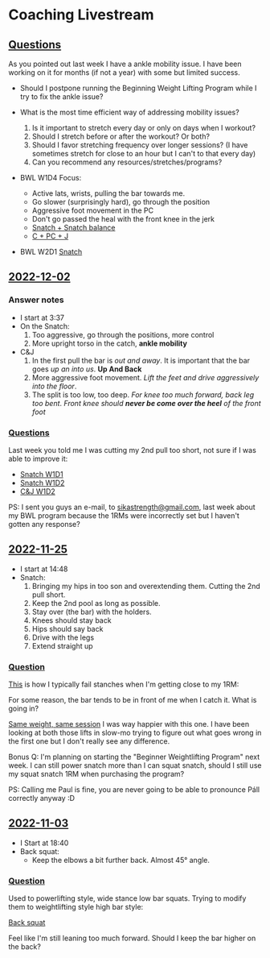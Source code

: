 # Coaching Livestream
## [Questions](https://www.facebook.com/groups/323490962344244/posts/895588498467818/?comment_id=895897645103570&__cft__[0]=AZWS7JwaIINJrsrhG0-e3O8JI57FDCPMunclwosA0yQ8fEMY7fiKbr1k2venKiszhO6OpRg9mcR6JVxKRhjd2On_ssc1V3uUoE_12ZE7oskDfDVOhpH3em8z2cEfiOZ7NbE3PWXUOhCq0zNBNswXY9_VDeGRKNqV4HJprQlsbB4VvuF7_ep66i-VflV9uBj-ZeQ&__tn__=R]-R)
As you pointed out last week I have a ankle mobility issue. I have been working on it for months (if not a year)
with some but limited success.
* Should I postpone running the Beginning Weight Lifting Program while I try to fix the ankle issue?
* What is the most time efficient way of addressing mobility issues?
  1. Is it important to stretch every day or only on days when I workout?
  2. Should I stretch before or after the workout? Or both?
  3. Should I favor stretching frequency over longer sessions? (I have sometimes stretch for close to an hour but
  I can't to that every day)
  4. Can you recommend any resources/stretches/programs?

* BWL W1D4 Focus:
  * Active lats, wrists, pulling the bar towards me.
  * Go slower (surprisingly hard), go through the position
  * Aggressive foot movement in the PC
  * Don't go passed the heal with the front knee in the jerk
  * [Snatch + Snatch balance](https://youtu.be/rZjNZnkdWUQ?t=19)
  * [C + PC + J](https://youtu.be/7PuuORg-9W8?t=20)

* BWL W2D1 [Snatch](https://www.youtube.com/watch?v=gwsXCXMc9uc&t=16s)

## [2022-12-02](https://www.facebook.com/daire.fitzgerald.94/videos/887558815579029)
### Answer notes
* I start at 3:37
* On the Snatch:
  1. Too aggressive, go through the positions, more control
  1. More upright torso in the catch, **ankle mobility**
* C&J
  1. In the first pull the bar is *out and away*. It is important that the bar goes *up an into us*. **Up And Back**
  1. More aggressive foot movement. *Lift the feet and drive aggressively into the floor*.
  1. The split is too low, too deep. *For knee too much forward, back leg too bent*. *Front knee should **never be come
over the heel** of the front foot*

### [Questions](https://www.facebook.com/groups/323490962344244/posts/889773539049314/?comment_id=889817389044929&__cft__[0]=AZVA3FwxtN9CXug7Lt6gbNAdGSkC5B2MpTWnWmoaYQS8vmAVBAUVw0d2uSVCAjbikLqyFFxM2AvxBfIIPN5zndBy1u9bGBIwVAmGC3IVxe-0ayqmJddgMOmejdx407_bXggrBYYdj7Un3dag8K6Bh68mc87NgoXGJk5A8T84LCd1VKox-zJrk4lSsVXrCXRqaLQ&__tn__=R]-R)
Last week you told me I was cutting my 2nd pull too short, not sure if I was able to improve it:
* [Snatch W1D1](https://youtu.be/3UxpvsmlT8s?t=8)
* [Snatch W1D2](https://youtu.be/Iy2mcJ4fAuo?t=12)
* [C&J W1D2](https://youtu.be/HLdpf2Q9MfE?t=21)

PS: I sent you guys an e-mail, to sikastrength@gmail.com, last week about my BWL program because the 1RMs
were incorrectly set but I haven't gotten any response?

## [2022-11-25](https://www.facebook.com/groups/323490962344244/posts/886155642744437/?__cft__[0]=AZU0BHrT3L-EDMPC4Fv00HggW4KmGMK5P7rHlaS3TrdeQz65FNkUnPvz81V3gxQ6_iUJlrthe_U-Jhg0wMNBBGuZbwjBEcceiWKKK0xJt2oeOjANIdgoyBb_pOEzYXwfC0D5r8nFeUWAmTFgcAjkXJt8&__tn__=%2CO%2CP-R)
* I start at 14:48
* Snatch:
  1. Bringing my hips in too son and overextending them. Cutting the 2nd pull short.
  2. Keep the 2nd pool as long as possible.
  3. Stay over (the bar) with the holders.
  3. Knees should stay back
  4. Hips should say back
  2. Drive with the legs
  3. Extend straight up

### [Question](https://www.facebook.com/groups/323490962344244/posts/884235426269792/?comment_id=884308396262495&__cft__[0]=AZVXf_He3_tnQxMho3LxzPDtKaiWzvpc64LUcWSW5vAfpraCRtuDFk2Krwc8UelyzxS5Y9orHl64LQx3iAIxWn1VcY5s9D8lv9OEgxaE6fSf4npQyfHJN-w7mH6_7vq5GF9gHf-EEJ3KUW9NoQLzThVI&__tn__=R]-R)
[This](https://www.youtube.com/watch?v=58eDfxaaLao) is how I typically fail stanches when I'm getting close to my 1RM:

For some reason, the bar tends to be in front of me when I catch it. What is going in?

[Same weight, same session](https://www.youtube.com/watch?v=4DmNXgzTsko) I was way happier with this one.
I have been looking at both those lifts in slow-mo trying to figure out what goes wrong in the first one but I don't really see any difference. 

Bonus Q:
I'm planning on starting the "Beginner Weightlifting Program" next week. I can still power snatch more than I can squat snatch, should I still use my squat snatch 1RM when purchasing the program?

PS: Calling me Paul is fine, you are never going to be able to pronounce Páll correctly anyway :D

## [2022-11-03](https://www.facebook.com/groups/323490962344244/posts/870908534269148/?__cft__[0]=AZWmrHMvWGu6plBqXbox4D6ov3UknR-6c4h2H7Em0b6a5a5TFoaywHv0xYFd5QydEtYsRMkK149EnaIjkx3obtnjLFrd0uYCiN0jKueI5pJQldFdtCI0nK1GJ4HVdAinUBTh43xdhojiGs2cJ6wu21Zv&__tn__=%2CO%2CP-R)
* I Start at 18:40
* Back squat:
  * Keep the elbows a bit further back. Almost 45° angle.

### [Question](https://www.facebook.com/groups/323490962344244/posts/870051171021551/?comment_id=870157261010942&__cft__[0]=AZXUCawX__b9w6SnwTzsLcXZ8-DTmKEHXu8bWafJxi2J7Mmld1XJE4wAk_v7LlpLAxcxbvIhLjTmEKfUCWkRVWT-ebtAbZyyMYxWKyIELcJF3rPBDae1RvAC_p1Xb2VsS-01_veyL5Ss7T2xdgK1JMuM&__tn__=R]-R)
Used to powerlifting style, wide stance low bar squats. Trying to modify them to weightlifting style high bar style:

[Back squat](https://youtu.be/chJYyIczL9A?t=30)

Feel like I'm still leaning too much forward. Should I keep the bar higher on the back?

